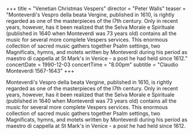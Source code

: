 +++
title = "Venetian Christmas Vespers"
director = "Peter Walls"
teaser = "Monteverdi's Vespro della beata Vergine, published in 1610, is rightly regarded as one of the masterpieces of the l7th century. Only in recent years, however, has it been realized that the Selva Morale e Spirituale (published in 1640 when Monteverdi was 73 years old) contains all the music for several more complete Vespers services. This enormous collection of sacred music gathers together Psalm settings, two Magnificats, hymns, and motets written by Monteverdi during his period as maestro di cappella at St Mark's in Venice - a post he had held since 1612."
concertDate = 1990-12-03
concertTime = "8.00pm"
subtitle = "Claudio Monteverdi 1567-1643"
+++

Monteverdi's Vespro della beata Vergine, published in 1610, is rightly regarded as one of the masterpieces of the l7th century. Only in recent years, however, has it been realized that the Selva Morale e Spirituale (published in 1640 when Monteverdi was 73 years old) contains all the music for several more complete Vespers services. This enormous collection of sacred music gathers together Psalm settings, two Magnificats, hymns, and motets written by Monteverdi during his period as maestro di cappella at St Mark's in Venice - a post he had held since 1612.
